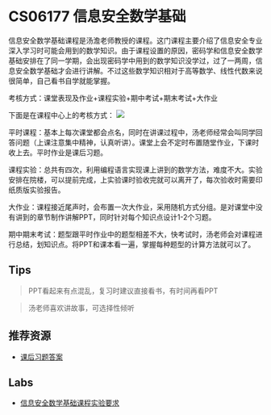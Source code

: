# CS06177 信息安全数学基础

<!-- PLEASE READ! -->
<!-- 在最开始添加课程的简介，评价内容需要客观真实 -->
<!-- 每年可能会有不同，同学可以根据实际情况修改。 -->
<!-- 不要出现任何侮辱学校、学院、老师的内容。-->

信息安全数学基础课程是汤澹老师教授的课程。这门课程主要介绍了信息安全专业深入学习时可能会用到的数学知识。由于课程设置的原因，密码学和信息安全数学基础安排在了同一学期，会出现密码学中用到的数学知识没学过，过了一两周，信息安全数学基础才会进行讲解。不过这些数学知识相对于高等数学、线性代数来说很简单，自己看书自学就能掌握。

考核方式：课堂表现及作业+课程实验+期中考试+期末考试+大作业

下面是在课程中心上的考核方式：
![](https://i.loli.net/2020/10/13/g4GFAkDPw9xmCec.png)

平时课程：基本上每次课堂都会点名，同时在讲课过程中，汤老师经常会叫同学回答问题（上课注意集中精神，认真听讲）。课堂上会不定时布置随堂作业，下课时收上去。平时作业是课后习题。

课程实验：总共有四次，利用编程语言实现课上讲到的数学方法，难度不大。实验安排在院楼，可以提前完成，上实验课时验收完就可以离开了，每次验收时需要印纸质版实验报告。

大作业：课程接近尾声时，会布置一次大作业，采用随机方式分组。是对课堂中没有讲到的章节制作讲解PPT，同时针对每个知识点设计1-2个习题。

期中期末考试：题型跟平时作业中的题型相差不大，快考试时，汤老师会对课程进行总结，划知识点。将PPT和课本看一遍，掌握每种题型的计算方法就可以了。
## Tips

<!-- PLEASE READ! -->
<!-- 此处可以添加大家在修课之后的总体感受、领悟、经验，可以偏向主观内容。 -->
<!-- 请不要添加任何过于消极的言语，而是添加一些能够引导之后的同学享受课程的内容。 -->
<!-- 如果因为客观原因需要添加消极内容，请保证内容真实可信，同时注意措辞。 -->
<!-- 不要出现任何侮辱学校、学院、老师的内容。 -->

> PPT看起来有点混乱，复习时建议直接看书，有时间再看PPT

<!-- 如果添加Tips，请在最后补一个分割注释 -->

> 汤老师喜欢讲故事，可选择性倾听

<!-- 如果添加Tips，请在最后补一个分割注释 -->


## 推荐资源

<!-- PLEASE READ! -->
<!-- 推荐资源包括但是不限于书籍、网站、网课、博客等等。 -->
<!-- 请尊重资源作者的版权，任何侵权内容将不会审核通过。 -->
<!-- 在添加资源的描述中，可以在后方用冒号表明课程中可能会用到该资源的位置和使用方法。 -->
<!-- 请使用超链接的方式添加资源。 -->

* [课后习题答案](https://wenku.baidu.com/view/a41e5e3743323968011c92ea.html)

## Labs

<!-- PLEASE READ! -->
<!-- 在这里可以使用超链接的方式连接你的作业、实验代码的仓库或者网页。 -->
<!-- 如果是多人合作的项目请保证你的队友同意你的分享行为。 -->
<!-- 请保证你的文字资料或者代码没有侵犯其他人的著作权。 -->
<!-- 如果你想匿名分享你的文字资料或者代码，请参考 [如何贡献] 中的方法 -->

* [信息安全数学基础课程实验要求](https://github.com/xxgn/IS-MATH-LABS)
